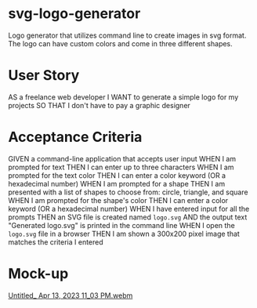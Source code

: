 # svg-logo-generator

Logo generator that utilizes command line to create images in svg format. The logo can have custom colors and come in three different shapes.

# User Story

AS a freelance web developer
I WANT to generate a simple logo for my projects
SO THAT I don't have to pay a graphic designer

# Acceptance Criteria

GIVEN a command-line application that accepts user input
WHEN I am prompted for text
THEN I can enter up to three characters
WHEN I am prompted for the text color
THEN I can enter a color keyword (OR a hexadecimal number)
WHEN I am prompted for a shape
THEN I am presented with a list of shapes to choose from: circle, triangle, and square
WHEN I am prompted for the shape's color
THEN I can enter a color keyword (OR a hexadecimal number)
WHEN I have entered input for all the prompts
THEN an SVG file is created named `logo.svg`
AND the output text "Generated logo.svg" is printed in the command line
WHEN I open the `logo.svg` file in a browser
THEN I am shown a 300x200 pixel image that matches the criteria I entered

# Mock-up

[Untitled_ Apr 13, 2023 11_03 PM.webm](https://user-images.githubusercontent.com/121911679/231931023-ddd99581-de80-4158-af29-012d65ea3695.webm)
